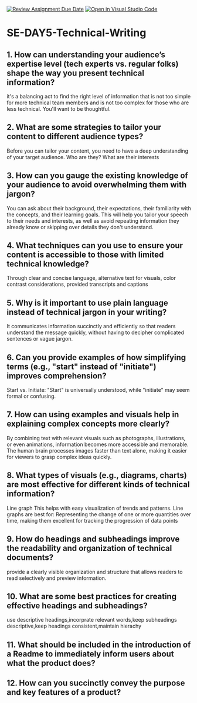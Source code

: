 [![Review Assignment Due Date](https://classroom.github.com/assets/deadline-readme-button-22041afd0340ce965d47ae6ef1cefeee28c7c493a6346c4f15d667ab976d596c.svg)](https://classroom.github.com/a/zsAR-pyY)
[![Open in Visual Studio Code](https://classroom.github.com/assets/open-in-vscode-2e0aaae1b6195c2367325f4f02e2d04e9abb55f0b24a779b69b11b9e10269abc.svg)](https://classroom.github.com/online_ide?assignment_repo_id=16221435&assignment_repo_type=AssignmentRepo)
# SE-DAY5-Technical-Writing
## 1. How can understanding your audience’s expertise level (tech experts vs. regular folks) shape the way you present technical information?

 it's a balancing act to find the right level of information that is not too simple for more technical team members and is not too complex for those who are less technical. You'll want to be thoughtful.
 
## 2. What are some strategies to tailor your content to different audience types?
Before you can tailor your content, you need to have a deep understanding of your target audience. Who are they? What are their interests

## 3. How can you gauge the existing knowledge of your audience to avoid overwhelming them with jargon?
You can ask about their background, their expectations, their familiarity with the concepts, and their learning goals. This will help you tailor your speech to their needs and interests, as well as avoid repeating information they already know or skipping over details they don't understand.

## 4. What techniques can you use to ensure your content is accessible to those with limited technical knowledge?
Through clear and concise language, alternative text for visuals, color contrast considerations, provided transcripts and captions

## 5. Why is it important to use plain language instead of technical jargon in your writing?
It communicates information succinctly and efficiently so that readers understand the message quickly, without having to decipher complicated sentences or vague jargon.

## 6. Can you provide examples of how simplifying terms (e.g., "start" instead of "initiate") improves comprehension?
Start vs. Initiate: "Start" is universally understood, while "initiate" may seem formal or confusing.

## 7. How can using examples and visuals help in explaining complex concepts more clearly?
By combining text with relevant visuals such as photographs, illustrations, or even animations, information becomes more accessible and memorable. The human brain processes images faster than text alone, making it easier for viewers to grasp complex ideas quickly.

## 8. What types of visuals (e.g., diagrams, charts) are most effective for different kinds of technical information?
Line graph
This helps with easy visualization of trends and patterns. Line graphs are best for: Representing the change of one or more quantities over time, making them excellent for tracking the progression of data points

## 9. How do headings and subheadings improve the readability and organization of technical documents?
provide a clearly visible organization and structure that allows readers to read selectively and preview information.


## 10. What are some best practices for creating effective headings and subheadings?
use descriptive headings,incorprate relevant words,keep subheadings descriptive,keep headings consistent,maintain hierachy
## 11. What should be included in the introduction of a Readme to immediately inform users about what the product does?
## 12. How can you succinctly convey the purpose and key features of a product?
